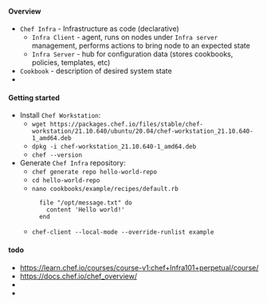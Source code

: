 #### Overview
* `Chef Infra` - Infrastructure as code (declarative)
    * `Infra Client` - agent, runs on nodes under `Infra server` management, performs actions to bring node to an expected state
    * `Infra Server` - hub for configuration data (stores cookbooks, policies, templates, etc)
* `Cookbook` - description of desired system state
* 

#### Getting started
* Install `Chef Workstation`:
    * `wget https://packages.chef.io/files/stable/chef-workstation/21.10.640/ubuntu/20.04/chef-workstation_21.10.640-1_amd64.deb`
    * `dpkg -i chef-workstation_21.10.640-1_amd64.deb`
    * `chef --version`
* Generate `Chef Infra` repository:
    * `chef generate repo hello-world-repo`
    * `cd hello-world-repo`
    * `nano cookbooks/example/recipes/default.rb`
        ```
          file "/opt/message.txt" do
            content 'Hello world!'
          end
        ```
    * `chef-client --local-mode --override-runlist example`



#### todo
* https://learn.chef.io/courses/course-v1:chef+Infra101+perpetual/course/
* https://docs.chef.io/chef_overview/
* 
* 